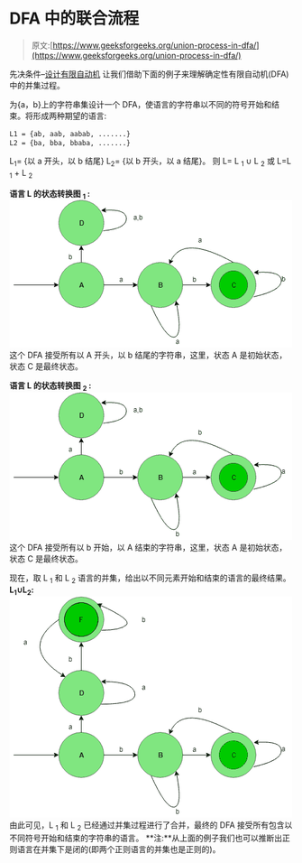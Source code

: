 # DFA 中的联合流程

> 原文:[https://www.geeksforgeeks.org/union-process-in-dfa/](https://www.geeksforgeeks.org/union-process-in-dfa/)

先决条件–[设计有限自动机](https://www.geeksforgeeks.org/designing-finite-automata-from-regular-expression/)
让我们借助下面的例子来理解确定性有限自动机(DFA)中的并集过程。

为{a，b}上的字符串集设计一个 DFA，使语言的字符串以不同的符号开始和结束。将形成两种期望的语言:

```
L1 = {ab, aab, aabab, .......}
L2 = {ba, bba, bbaba, .......} 
```

L<sub>1</sub>= {以 a 开头，以 b 结尾} L<sub>2</sub>= {以 b 开头，以 a 结尾}。
则 L= L <sub>1</sub> ∪ L <sub>2</sub> 或 L=L <sub>1</sub> + L <sub>2</sub>

**语言 L 的状态转换图 <sub>1</sub> :**
![](img/cac31bc30560476995da2ab8b59d72c4.png)
这个 DFA 接受所有以 A 开头，以 b 结尾的字符串，这里，状态 A 是初始状态，状态 C 是最终状态。

**语言 L 的状态转换图 <sub>2</sub> :**
![](img/567fd2d557ae6930f3a4b733920f0c80.png)
这个 DFA 接受所有以 b 开始，以 A 结束的字符串，这里，状态 A 是初始状态，状态 C 是最终状态。

现在，取 L <sub>1</sub> 和 L <sub>2</sub> 语言的并集，给出以不同元素开始和结束的语言的最终结果。
**L<sub>1</sub>∪L<sub>2</sub>:**
![](img/767a82028d92b81e81d7f1fbb56dd752.png)
由此可见，L <sub>1</sub> 和 L <sub>2</sub> 已经通过并集过程进行了合并，最终的 DFA 接受所有包含以不同符号开始和结束的字符串的语言。
**注:**从上面的例子我们也可以推断出正则语言在并集下是闭的(即两个正则语言的并集也是正则的)。